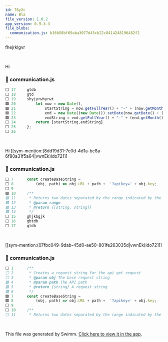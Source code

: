```yaml
---
id: 78y2c
name: Bla
file_version: 1.0.2
app_version: 0.9.3-3
file_blobs:
  communication.js: b16b58bf69aba3077d45cb22c8414248196482f2
---
```


fhejrklgvr




<br/>

Hi
<!-- NOTE-swimm-snippet: the lines below link your snippet to Swimm -->
### 📄 communication.js
```javascript
⬜ 17     gtdb
⬜ 18     gtd
⬜ 19     shyjyrwhyrwt
🟩 20         let now = new Date(),
🟩 21             startString = now.getFullYear() + "-" + (now.getMonth() + 1) + "-" + (now.getDate()),
🟩 22             end = new Date((new Date()).setDate(now.getDate() + (range || 7))),
🟩 23             endString = end.getFullYear() + "-" + (end.getMonth() + 1) + "-" + (end.getDate());
⬜ 24         return [startString,endString]
⬜ 25     };
⬜ 26     
```

<br/>

Hi [[sym-mention:(8dd19d31-7c0d-4d1a-bc8a-6f80a31f5a64|vwnEk)ido721]]
<!-- NOTE-swimm-snippet: the lines below link your snippet to Swimm -->
### 📄 communication.js
```javascript
⬜ 7      const createBaseString =
⬜ 8          (obj, path) => obj.URL + path +  '?apikey=' + obj.key;
⬜ 9      
🟩 10     /**
🟩 11      * Returns two dates separated by the range indicated by the range param
🟩 12      * @param range
🟩 13      * @return {[string, string]}
🟩 14      */
⬜ 15     ghjkbgjk
⬜ 16     gbtdb
⬜ 17     gtdb
```

<br/>

[[sym-mention:(07fbc049-9dab-45d0-ae50-801fe263035d|vwnEk)ido721]]
<!-- NOTE-swimm-snippet: the lines below link your snippet to Swimm -->
### 📄 communication.js
```javascript
⬜ 1      /**
⬜ 2       * Creates a request string for the api get request
⬜ 3       * @param obj The base request string
🟩 4       * @param path The API path
🟩 5       * @return {string} A request string
🟩 6       */
🟩 7      const createBaseString =
🟩 8          (obj, path) => obj.URL + path +  '?apikey=' + obj.key;
⬜ 9      
⬜ 10     /**
⬜ 11      * Returns two dates separated by the range indicated by the range param
```

<br/>

This file was generated by Swimm. [Click here to view it in the app](https://swimm-web-app--cu-2t2aq0d-plain-editor-0934-c02pbyoq.web.app/repos/ls4DA2fLasmQuEbT4ipw/docs/78y2c).